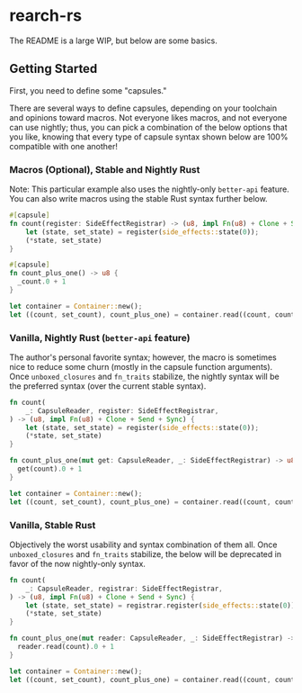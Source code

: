 # rearch-rs

The README is a large WIP, but below are some basics.

## Getting Started
First, you need to define some "capsules."

There are several ways to define capsules, depending on your toolchain and opinions toward macros.
Not everyone likes macros, and not everyone can use nightly;
thus, you can pick a combination of the below options that you like,
knowing that every type of capsule syntax shown below are 100% compatible with one another!

### Macros (Optional), Stable and Nightly Rust
Note: This particular example also uses the nightly-only `better-api` feature.
You can also write macros using the stable Rust syntax further below.
```rust
#[capsule]
fn count(register: SideEffectRegistrar) -> (u8, impl Fn(u8) + Clone + Send + Sync) {
    let (state, set_state) = register(side_effects::state(0));
    (*state, set_state)
}

#[capsule]
fn count_plus_one() -> u8 {
  _count.0 + 1
}

let container = Container::new();
let ((count, set_count), count_plus_one) = container.read((count, count_plus_one));
```

### Vanilla, Nightly Rust (`better-api` feature)
The author's personal favorite syntax; however, the macro is sometimes nice to reduce some churn
(mostly in the capsule function arguments).
Once `unboxed_closures` and `fn_traits` stabilize, the nightly syntax will be the preferred syntax
(over the current stable syntax).
```rust
fn count(
    _: CapsuleReader, register: SideEffectRegistrar,
) -> (u8, impl Fn(u8) + Clone + Send + Sync) {
    let (state, set_state) = register(side_effects::state(0));
    (*state, set_state)
}

fn count_plus_one(mut get: CapsuleReader, _: SideEffectRegistrar) -> u8 {
  get(count).0 + 1
}

let container = Container::new();
let ((count, set_count), count_plus_one) = container.read((count, count_plus_one));
```

### Vanilla, Stable Rust
Objectively the worst usability and syntax combination of them all.
Once `unboxed_closures` and `fn_traits` stabilize, the below will be deprecated in favor
of the now nightly-only syntax.
```rust
fn count(
    _: CapsuleReader, registrar: SideEffectRegistrar,
) -> (u8, impl Fn(u8) + Clone + Send + Sync) {
    let (state, set_state) = registrar.register(side_effects::state(0));
    (*state, set_state)
}

fn count_plus_one(mut reader: CapsuleReader, _: SideEffectRegistrar) -> u8 {
  reader.read(count).0 + 1
}

let container = Container::new();
let ((count, set_count), count_plus_one) = container.read((count, count_plus_one));
```
